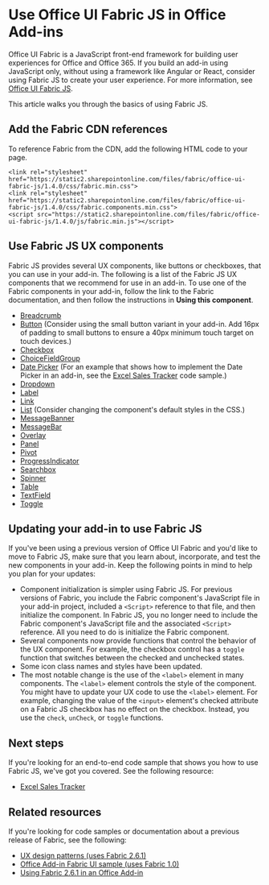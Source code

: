 
# Use Office UI Fabric JS in Office Add-ins

Office UI Fabric is a JavaScript front-end framework for building user experiences for Office and Office 365. If you build an add-in using JavaScript only, without using a framework like Angular or React, consider using Fabric JS to create your user experience. For more information, see [Office UI Fabric JS](https://dev.office.com/fabric-js).

This article walks you through the basics of using Fabric JS.  

## Add the Fabric CDN references
To reference Fabric from the CDN, add the following HTML code to your page.

    <link rel="stylesheet" href="https://static2.sharepointonline.com/files/fabric/office-ui-fabric-js/1.4.0/css/fabric.min.css">
    <link rel="stylesheet" href="https://static2.sharepointonline.com/files/fabric/office-ui-fabric-js/1.4.0/css/fabric.components.min.css">
    <script src="https://static2.sharepointonline.com/files/fabric/office-ui-fabric-js/1.4.0/js/fabric.min.js"></script>

## Use Fabric JS UX components

Fabric JS provides several UX components, like buttons or checkboxes, that you can use in your add-in. The following is a list of the Fabric JS UX components that we recommend for use in an add-in. To use one of the Fabric components in your add-in, follow the link to the Fabric documentation, and then follow the instructions in **Using this component**. 

- [Breadcrumb](https://dev.office.com/fabric-js/Components/Breadcrumb/Breadcrumb.html)
- [Button](https://dev.office.com/fabric-js/Components/Button/Button.html) (Consider using the small button variant in your add-in. Add 16px of padding to small buttons to ensure a 40px minimum touch target on touch devices.)
- [Checkbox](https://dev.office.com/fabric-js/Components/CheckBox/CheckBox.html)
- [ChoiceFieldGroup](https://dev.office.com/fabric-js/Components/ChoiceFieldGroup/ChoiceFieldGroup.html)
- [Date Picker](https://dev.office.com/fabric-js/Components/DatePicker/DatePicker.html) (For an example that shows how to implement the Date Picker in an add-in, see the [Excel Sales Tracker](https://github.com/OfficeDev/Excel-Add-in-JavaScript-SalesTracker) code sample.)
- [Dropdown](https://dev.office.com/fabric-js/Components/Dropdown/Dropdown.html)
- [Label](https://dev.office.com/fabric-js/Components/Label/Label.html)
- [Link](https://dev.office.com/fabric-js/Components/Link/Link.html)
- [List](https://dev.office.com/fabric-js/Components/List/List.html) (Consider changing the component's default styles in the CSS.)
- [MessageBanner](https://dev.office.com/fabric-js/Components/MessageBanner/MessageBanner.html)
- [MessageBar](https://dev.office.com/fabric-js/Components/MessageBar/MessageBar.html)
- [Overlay](https://dev.office.com/fabric-js/Components/Overlay/Overlay.html)
- [Panel](https://dev.office.com/fabric-js/Components/Panel/Panel.html)
- [Pivot](https://dev.office.com/fabric-js/Components/Pivot/Pivot.html)
- [ProgressIndicator](https://dev.office.com/fabric-js/Components/ProgressIndicator/ProgressIndicator.html)
- [Searchbox](https://dev.office.com/fabric-js/Components/SearchBox/SearchBox.html)
- [Spinner](https://dev.office.com/fabric-js/Components/Spinner/Spinner.html)
- [Table](https://dev.office.com/fabric-js/Components/Table/Table.html)
- [TextField](https://dev.office.com/fabric-js/Components/TextField/TextField.html)
- [Toggle](https://dev.office.com/fabric-js/Components/Toggle/Toggle.html)
   
## Updating your add-in to use Fabric JS
If you've been using a previous version of Office UI Fabric and you'd like to move to Fabric JS, make sure that you learn about, incorporate, and test the new components in your add-in. Keep the following points in mind to help you plan for your updates:

- Component initialization is simpler using Fabric JS. For previous versions of Fabric, you include the Fabric component's JavaScript file in your add-in project, included a `<Script>` reference to that file, and then initialize the component. In Fabric JS, you no longer need to include the Fabric component's JavaScript file and the associated `<Script>` reference. All you need to do is initialize the Fabric component.   
- Several components now provide functions that control the behavior of the UX component. For example, the checkbox control has a `toggle` function that switches between the checked and unchecked states. 
- Some icon class names and styles have been updated.
- The most notable change is the use of the `<label>` element in many components. The `<label>` element controls the style of the component. You might have to update your UX code to use the `<label>` element. For example, changing the value of the `<input>` element's checked attribute on a Fabric JS checkbox has no effect on the checkbox. Instead, you  use the `check`, `unCheck`, or `toggle` functions.   

## Next steps
If you're looking for an end-to-end code sample that shows you how to use Fabric JS, we've got you covered. See the following resource:

- [Excel Sales Tracker](https://github.com/OfficeDev/Excel-Add-in-JavaScript-SalesTracker) 

## Related resources
If you're looking for code samples or documentation about a previous release of Fabric, see the following:

- [UX design patterns (uses Fabric 2.6.1)](https://github.com/OfficeDev/Office-Add-in-UX-Design-Patterns-Code) 
- [Office Add-in Fabric UI sample (uses Fabric 1.0)](https://github.com/OfficeDev/Office-Add-in-Fabric-UI-Sample) 
- [Using Fabric 2.6.1 in an Office Add-in](https://dev.office.com/docs/add-ins/design/ui-elements/using-office-ui-fabric)
 

